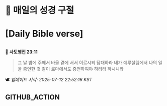 # 🙏 매일의 성경 구절
# [Daily Bible verse]
##
<!-- START_BIBLE_VERSE -->
📖 **사도행전 23:11**
> 그 날 밤에 주께서 바울 곁에 서서 이르시되 담대하라 네가 예루살렘에서 나의 일을 증언한 것 같이 로마에서도 증언하여야 하리라 하시니라

🕊️ _업데이트 시각: 2025-07-12 22:52:16 KST_
  <!-- END_BIBLE_VERSE -->
## GITHUB_ACTION
